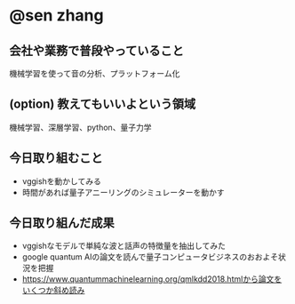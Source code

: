 # @sen zhang

## 会社や業務で普段やっていること
機械学習を使って音の分析、プラットフォーム化

## (option) 教えてもいいよという領域
機械学習、深層学習、python、量子力学

## 今日取り組むこと
- vggishを動かしてみる
- 時間があれば量子アニーリングのシミュレーターを動かす

## 今日取り組んだ成果
- vggishなモデルで単純な波と話声の特徴量を抽出してみた
- google quantum AIの論文を読んで量子コンピュータビジネスのおおよそ状況を把握
- https://www.quantummachinelearning.org/qmlkdd2018.htmlから論文をいくつか斜め読み
